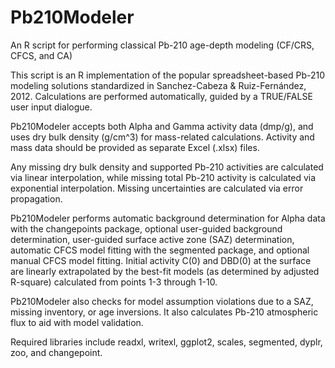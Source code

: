 # Pb210Modeler
An R script for performing classical Pb-210 age-depth modeling (CF/CRS, CFCS, and CA)

This script is an R implementation of the popular spreadsheet-based Pb-210 modeling solutions standardized in Sanchez-Cabeza & Ruiz-Fernández, 2012. Calculations are performed automatically, guided by a TRUE/FALSE user input dialogue.

Pb210Modeler accepts both Alpha and Gamma activity data (dmp/g), and uses dry bulk density (g/cm^3) for mass-related calculations. Activity and mass data should be provided as separate Excel (.xlsx) files. 

Any missing dry bulk density and supported Pb-210 activities are calculated via linear interpolation, while missing total Pb-210 activity is calculated via exponential interpolation. Missing uncertainties are calculated via error propagation. 

Pb210Modeler performs automatic background determination for Alpha data with the changepoints package, optional user-guided background determination, user-guided surface active zone (SAZ) determination, automatic CFCS model fitting with the segmented package, and optional manual CFCS model fitting. Initial activity C(0) and DBD(0) at the surface are linearly extrapolated by the best-fit models (as determined by adjusted R-square) calculated from points 1-3 through 1-10.

Pb210Modeler also checks  for model assumption violations due to a SAZ, missing inventory, or age inversions. It also calculates Pb-210 atmospheric flux to aid with model validation.

Required libraries include readxl, writexl, ggplot2, scales, segmented, dyplr, zoo, and changepoint.
